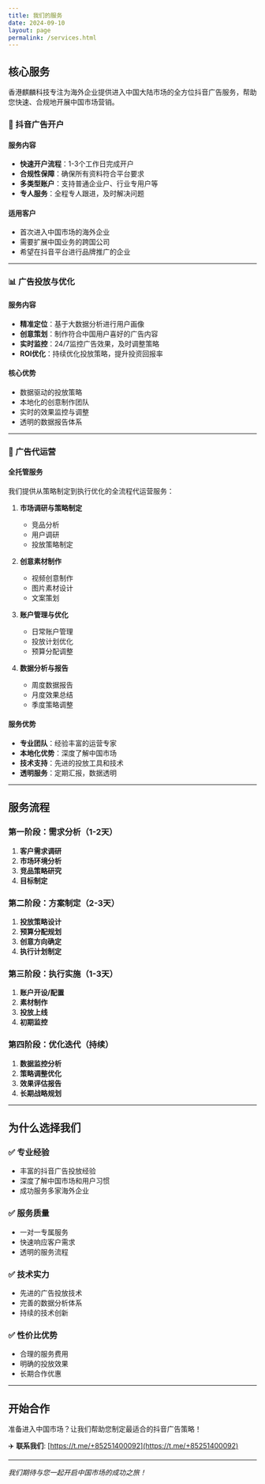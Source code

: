 ```yaml
---
title: 我们的服务
date: 2024-09-10
layout: page
permalink: /services.html
---
```


## 核心服务

香港麒麟科技专注为海外企业提供进入中国大陆市场的全方位抖音广告服务，帮助您快速、合规地开展中国市场营销。

### 🚀 抖音广告开户

#### 服务内容
- **快速开户流程**：1-3个工作日完成开户
- **合规性保障**：确保所有资料符合平台要求
- **多类型账户**：支持普通企业户、行业专用户等
- **专人服务**：全程专人跟进，及时解决问题

#### 适用客户
- 首次进入中国市场的海外企业
- 需要扩展中国业务的跨国公司
- 希望在抖音平台进行品牌推广的企业

---

### 📊 广告投放与优化

#### 服务内容
- **精准定位**：基于大数据分析进行用户画像
- **创意策划**：制作符合中国用户喜好的广告内容
- **实时监控**：24/7监控广告效果，及时调整策略
- **ROI优化**：持续优化投放策略，提升投资回报率

#### 核心优势
- 数据驱动的投放策略
- 本地化的创意制作团队
- 实时的效果监控与调整
- 透明的数据报告体系

---

### 🎯 广告代运营

#### 全托管服务
我们提供从策略制定到执行优化的全流程代运营服务：

1. **市场调研与策略制定**
   - 竞品分析
   - 用户调研
   - 投放策略制定

2. **创意素材制作**
   - 视频创意制作
   - 图片素材设计
   - 文案策划

3. **账户管理与优化**
   - 日常账户管理
   - 投放计划优化
   - 预算分配调整

4. **数据分析与报告**
   - 周度数据报告
   - 月度效果总结
   - 季度策略调整

#### 服务优势
- **专业团队**：经验丰富的运营专家
- **本地化优势**：深度了解中国市场
- **技术支持**：先进的投放工具和技术
- **透明服务**：定期汇报，数据透明

---

## 服务流程

### 第一阶段：需求分析（1-2天）
1. **客户需求调研**
2. **市场环境分析**
3. **竞品策略研究**
4. **目标制定**

### 第二阶段：方案制定（2-3天）
1. **投放策略设计**
2. **预算分配规划**
3. **创意方向确定**
4. **执行计划制定**

### 第三阶段：执行实施（1-3天）
1. **账户开设/配置**
2. **素材制作**
3. **投放上线**
4. **初期监控**

### 第四阶段：优化迭代（持续）
1. **数据监控分析**
2. **策略调整优化**
3. **效果评估报告**
4. **长期战略规划**

---

## 为什么选择我们

### ✅ 专业经验
- 丰富的抖音广告投放经验
- 深度了解中国市场和用户习惯
- 成功服务多家海外企业

### ✅ 服务质量
- 一对一专属服务
- 快速响应客户需求
- 透明的服务流程

### ✅ 技术实力
- 先进的广告投放技术
- 完善的数据分析体系
- 持续的技术创新

### ✅ 性价比优势
- 合理的服务费用
- 明确的投放效果
- 长期合作优惠

---

## 开始合作

准备进入中国市场？让我们帮助您制定最适合的抖音广告策略！

✈️ **联系我们**: [https://t.me/+85251400092](https://t.me/+85251400092)

---

*我们期待与您一起开启中国市场的成功之旅！*